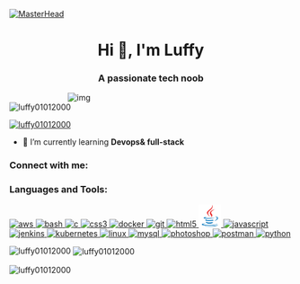 [![MasterHead](https://theforage.wpengine.com/wp-content/uploads/2022/09/tech-companies-1024x683.jpg)]()
<h1 align="center">Hi 👋, I'm Luffy</h1>
<h3 align="center">A passionate tech noob</h3>
<img align="right" width="400px"
    src="https://camo.githubusercontent.com/c1dcb74cc1c1835b1d716f5051499a2814c683c806b15f04b0eba492863703e9/68747470733a2f2f63646e2e6472696262626c652e636f6d2f75736572732f3733303730332f73637265656e73686f74732f363538313234332f6176656e746f2e676966"
    alt="img" srcset="">

<p align="left"> <img
        src="https://komarev.com/ghpvc/?username=luffy01012000&label=Profile%20views&color=0e75b6&style=flat"
        alt="luffy01012000" /> </p>

<p align="left"> <a href="https://github.com/ryo-ma/github-profile-trophy"><img
            src="https://github-profile-trophy.vercel.app/?username=luffy01012000" alt="luffy01012000" /></a> </p>

<!-- - 🔭 I’m currently working on **full-stack** -->

- 🌱 I’m currently learning **Devops& full-stack**

<h3 align="left">Connect with me:</h3>
<p align="left">
</p>

<h3 align="left">Languages and Tools:</h3>
<p align="left"> <a href="https://aws.amazon.com" target="_blank" rel="noreferrer"> <img
            src="https://www.svgrepo.com/show/448266/aws.svg"
            alt="aws" width="40" height="40" /> </a> <a href="https://www.gnu.org/software/bash/" target="_blank"
        rel="noreferrer"> <img src="https://www.vectorlogo.zone/logos/gnu_bash/gnu_bash-icon.svg" alt="bash" width="40"
            height="40" /> </a> <a href="https://www.cprogramming.com/" target="_blank" rel="noreferrer"> <img
            src="https://www.svgrepo.com/show/472497/c.svg" alt="c" width="40"
            height="40" /> </a> <a href="https://www.w3schools.com/css/" target="_blank" rel="noreferrer"> <img
            src="https://en.wikipedia.org/wiki/CSS#/media/File:CSS3_logo_and_wordmark.svg"
            alt="css3" width="40" height="40" /> </a> <a href="https://www.docker.com/" target="_blank"
        rel="noreferrer"> <img
            src="https://www.svgrepo.com/show/303231/docker-logo.svg"
            alt="docker" width="40" height="40" /> </a> <a href="https://git-scm.com/" target="_blank" rel="noreferrer">
        <img src="https://www.vectorlogo.zone/logos/git-scm/git-scm-icon.svg" alt="git" width="40" height="40" /> </a>
    <a href="https://www.w3.org/html/" target="_blank" rel="noreferrer"> <img
            src="https://www.behance.net/gallery/6396021/HTML51-Logo/modules/49604597"
            alt="html5" width="40" height="40" /> </a> <a href="https://www.java.com" target="_blank" rel="noreferrer">
        <img src="https://raw.githubusercontent.com/devicons/devicon/master/icons/java/java-original.svg" alt="java"
            width="40" height="40" /> </a> <a href="https://developer.mozilla.org/en-US/docs/Web/JavaScript"
        target="_blank" rel="noreferrer"> <img
            src="https://upload.wikimedia.org/wikipedia/commons/9/99/Unofficial_JavaScript_logo_2.svg"
            alt="javascript" width="40" height="40" /> </a> <a href="https://www.jenkins.io" target="_blank"
        rel="noreferrer"> <img src="https://www.vectorlogo.zone/logos/jenkins/jenkins-icon.svg" alt="jenkins" width="40"
            height="40" /> </a> <a href="https://kubernetes.io" target="_blank" rel="noreferrer"> <img
            src="https://www.vectorlogo.zone/logos/kubernetes/kubernetes-icon.svg" alt="kubernetes" width="40"
            height="40" /> </a> <a href="https://www.linux.org/" target="_blank" rel="noreferrer"> <img
            src="https://upload.wikimedia.org/wikipedia/commons/f/f1/Icons8_flat_linux.svg" alt="linux"
            width="40" height="40" /> </a> <a href="https://www.mysql.com/" target="_blank" rel="noreferrer"> <img
            src="https://encrypted-tbn0.gstatic.com/images?q=tbn:ANd9GcTxGhz33np5RwmfZIZcS6ERZGfURsPaPJxuMZncUYfQdw&s"
            alt="mysql" width="40" height="40" /> </a> <a href="https://www.photoshop.com/en" target="_blank"
        rel="noreferrer"> <img
            src="https://www.adobe.com/content/dam/cc/Adobe_favicon.ico"
            alt="photoshop" width="40" height="40" /> </a> <a href="https://postman.com" target="_blank"
        rel="noreferrer"> <img src="https://www.vectorlogo.zone/logos/getpostman/getpostman-icon.svg" alt="postman"
            width="40" height="40" /> </a> <a href="https://www.python.org" target="_blank" rel="noreferrer"> <img
            src="https://www.svgrepo.com/show/452091/python.svg"
            alt="python" width="40" height="40" /> </a> </p>

<p><img align="left"
        src="https://github-readme-stats.vercel.app/api/top-langs?username=luffy01012000&show_icons=true&locale=en&layout=compact"
        alt="luffy01012000" /></p>

<p>&nbsp;<img align="center"
        src="https://github-readme-stats.vercel.app/api?username=luffy01012000&show_icons=true&locale=en"
        alt="luffy01012000" /></p>

<p><img align="center" src="https://github-readme-streak-stats.herokuapp.com/?user=luffy01012000&"
        alt="luffy01012000" /></p>
